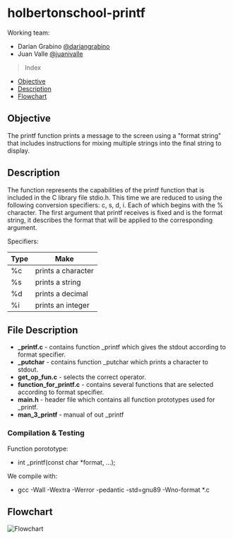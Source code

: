 # holbertonschool-printf

Working team:

* Darian Grabino 
[@dariangrabino](https://github.com/DarianGrabino)
* Juan Valle
[@juanivalle](https://github.com/juanivalle)



> Index

- [Objective](#objective)
- [Description](#description)
- [Flowchart](#flowchart)

## Objective 

The printf function prints a message to the screen using a "format string" that includes instructions for mixing multiple strings into the final string to display.

## Description

The function represents the capabilities of the printf function that is included in the C library file stdio.h.
This time we are reduced to using the following conversion specifiers: c, s, d, i. Each of which begins with the % character.
The first argument that printf receives is fixed and is the format string, it describes the format that will be applied to the corresponding argument.

Specifiers:

|  Type |  Make  |
| ------------ | ------------ |
| %c  | prints a character  |
|  %s  | prints a string
|  %d | prints a decimal  |
|  %i | prints an integer   |

## File Description
- **_printf.c** - contains function _printf which gives the stdout according to format specifier.
- **_putchar** - contains function _putchar which prints a character to stdout.
- **get_op_fun.c** - selects the correct operator.
- **function_for_printf.c** - contains several functions that are selected according to format specifier.
- **main.h** - header file which contains all function prototypes used for _printf.
- **man_3_printf** - manual of out _printf

### Compilation & Testing
Function porototype:
* int _printf(const char *format, ...);

We compile with:
* gcc -Wall -Wextra -Werror -pedantic -std=gnu89 -Wno-format *.c

## Flowchart
![Flowchart](https://i.imgur.com/r4uikpM.png)

